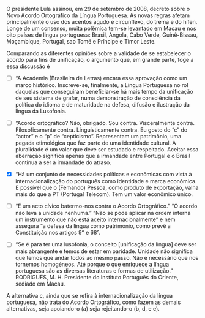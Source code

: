 

O presidente Lula assinou, em 29 de setembro de 2008, decreto sobre o Novo Acordo Ortográfico da Língua Portuguesa. As novas regras afetam principalmente o uso dos acentos agudo e circunflexo, do trema e do hífen. Longe de um consenso, muita polêmica tem-se levantado em Macau e nos oito países de lingua portuguesa: Brasil, Angola, Cabo Verde, Guinê-Bissau, Moçambique, Portugal, sao Tomé e Príncipe e Timor Leste.

Comparando as diferentes opiniões sobre a validade de se estabelecer o acordo para fins de unificação, o argumento que, em grande parte, foge a essa discussão é



- [ ] “A Academia (Brasileira de Letras) encara essa aprovação como um marco histórico. Inscreve-se, finalmente, a Língua Portuguesa no rol daquelas que conseguiram beneficiar-se há mais tempo da unificação de seu sistema de grafar, numa demonstração de consciência da política do idioma e de maturidade na defesa, difusão e ilustração da lingua da Lusofonia.
- [ ] “Acordo ortográfico? Não, obrigado. Sou contra. Visceralmente contra. Filosoficamente contra. Linguisticamente contra. Eu gosto do “c” do “actor” e o “p” de “cepticismo”. Representam um patrimônio, uma pegada etimológica que faz parte de uma identidade cultural. A pluralidade é um valor que deve ser estudado e respeitado. Aceitar essa aberração significa apenas que a irmandade entre Portugal e o Brasil continua a ser a irmandade do atraso.
- [x] “Há um conjunto de necessidades políticas e econômicas com vista à internacionalização do português como identidade e marca econômica. E possível que o (Femando) Pessoa, como produto de exportação, valha mais do que a PT (Portugal Telecom). Tem um valor econômico único.
- [ ] “É um acto cívico batermo-nos contra o Acordo Ortográfico.” “O acordo não leva a unidade nenhuma.” “Não se pode aplicar na ordem interna um instrumento que não está aceito internacionalmente” e nem assegura “a defesa da língua como património, como prevê a Constituição nos artigos 9° e 68°.
- [ ] “Se é para ter uma lusofonia, o conceito \[unificação da língua] deve ser mais abrangente e temos de estar em paridade. Unidade não significa que temos que andar todos ao mesmo passo. Não é necessário que nos tornemos homogéneos. Até porque o que enriquece a língua portuguesa são as diversas literaturas e formas de utilização.” RODRIGUES, M. H. Presidente do Instituto Português do Oriente, sediado em Macau.


A alternativa c, ainda que se refira à internacionalização da língua portuguesa, não trata do Acordo Ortográfico, como fazem as demais alternativas, seja apoiando-o (a) seja rejeitando-o (b, d, e e).

        